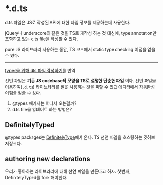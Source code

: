 # \*.d.ts

d.ts 파일은 JS로 작성된 API에 대한 타입 정보를 제공하는데 사용한다.

jQuery나 underscore와 같은 것을 TS로 재작성 하는 것 대신에, type annotation만 포함하고 있는 d.ts file을 작성할 수 있다.

pure JS 라이브러리 사용하는 동안, TS 코드에서 static type checking 이점을 얻을 수 있다.

---

[types을 위해 dts 파일 작성하기](https://devblogs.microsoft.com/typescript/writing-dts-files-for-types/)를 번역

선언 파일은 **기존 JS codebase의 모양을 TS로 설명한 단순한 파일** 이다. 선언 파일을 이용하여(`.d.ts`) 라이브러리를 잘못 사용하는 것을 피할 수 있고 에디터에서 자동완성 이점을 얻을 수 있다.

1. @types 패키지는 어디서 오는걸까?
2. d.ts file을 업데이트 하는 방법은?

## DefinitelyTyped

@types packages는 [DefinitelyType](https://github.com/DefinitelyTyped/DefinitelyTyped)에서 온다. TS 선언 파일을 호스팅하는 깃허브 저장소다.

## authoring new declarations

우리가 좋아하는 라이브러리에 대해 선언 파일을 만든다고 하자. 첫번째, DefinitelyTyped를 fork 해야한다.
